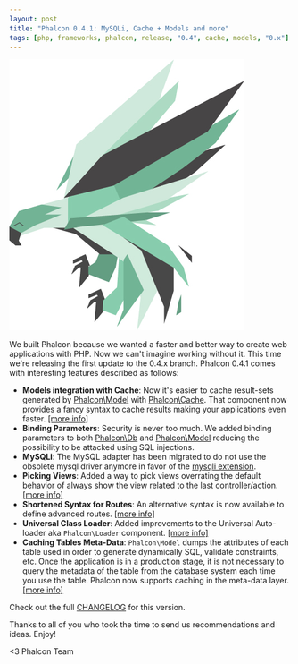 ```yaml
---
layout: post
title: "Phalcon 0.4.1: MySQLi, Cache + Models and more"
tags: [php, frameworks, phalcon, release, "0.4", cache, models, "0.x"]
---
```


![Phalcon](/assets/files/2012-06-14-phalcon-green.jpg)

We built Phalcon because we wanted a faster and better way to create web applications with PHP. Now we can't imagine working without it. This time we're releasing the first update to the 0.4.x branch. Phalcon 0.4.1 comes with interesting features described as follows:

<!--more-->
- **Models integration with Cache**: Now it's easier to cache result-sets generated by [Phalcon\Model](https://docs.phalconphp.com/en/latest/reference/models/html) with [Phalcon\Cache](https://docs.phalconphp.com/en/latest/reference/cache.html). That component now provides a fancy syntax to cache results making your applications even faster. [[more info]](https://docs.phalconphp.com/en/latest/reference/models-cache.html)
- **Binding Parameters**: Security is never too much. We added binding parameters to both [Phalcon\Db](https://docs.phalconphp.com/en/latest/reference/db.html#binding-parameters) and [Phalcon\Model](https://docs.phalconphp.com/en/latest/reference/models.html#binding-parameters) reducing the possibility to be attacked using SQL injections.
- **MySQLi**: The MySQL adapter has been migrated to do not use the obsolete mysql driver anymore in favor of the [mysqli extension](http://www.php.net/manual/en/book.mysqli.php).
- **Picking Views**: Added a way to pick views overrating the default behavior of always show the view related to the last controller/action. [[more info]](https://docs.phalconphp.com/en/latest/reference/views.html#picking-views)
- **Shortened Syntax for Routes**: An alternative syntax is now available to define advanced routes. [[more info]](https://docs.phalconphp.com/en/latest/reference/routing.html#short-syntax)
- **Universal Class Loader**: Added improvements to the Universal Auto-loader aka `Phalcon\Loader` component. [[more info]](https://docs.phalconphp.com/en/latest/reference/loader.html) 
- **Caching Tables Meta-Data**: `Phalcon\Model` dumps the attributes of each table used in order to generate dynamically SQL, validate constraints, etc. Once the application is in a production stage, it is not necessary to query the metadata of the table from the database system each time you use the table. Phalcon now supports caching in the meta-data layer. [[more info]](https://docs.phalconphp.com/en/latest/reference/models-cache.html)

Check out the full [CHANGELOG](https://github.com/phalcon/cphalcon/blob/master/CHANGELOG) for this version.

Thanks to all of you who took the time to send us recommendations and ideas. Enjoy!

<3 Phalcon Team